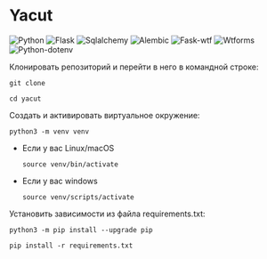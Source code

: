 # Yacut
![Python](https://img.shields.io/badge/dynamic/xml?color=red&label=Python&query=3.9&url=https%3A%2F%2Fpython.org%2F) ![Flask](https://img.shields.io/pypi/v/flask?color=orange&label=Flask) ![Sqlalchemy](https://img.shields.io/pypi/v/sqlalchemy?color=yellow&label=Sqlalchemy) ![Alembic](https://img.shields.io/pypi/v/alembic?color=toxic&label=Alembic) ![Fask-wtf](https://img.shields.io/pypi/v/flask-wtf?color=blue&label=Fask-wtf) ![Wtforms](https://img.shields.io/pypi/v/wtforms?color=darkblue&label=Wtforms) ![Python-dotenv](https://img.shields.io/pypi/v/python-dotenv?color=purple&label=Python-dotenv)

Клонировать репозиторий и перейти в него в командной строке:

```
git clone 
```

```
cd yacut
```

Cоздать и активировать виртуальное окружение:

```
python3 -m venv venv
```

* Если у вас Linux/macOS

    ```
    source venv/bin/activate
    ```

* Если у вас windows

    ```
    source venv/scripts/activate
    ```

Установить зависимости из файла requirements.txt:

```
python3 -m pip install --upgrade pip
```

```
pip install -r requirements.txt
```
